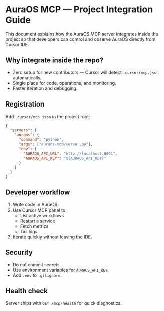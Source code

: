 # AuraOS MCP — Project Integration Guide

This document explains how the AuraOS MCP server integrates inside the project so that developers can control and observe AuraOS directly from Cursor IDE.

## Why integrate inside the repo?

- Zero setup for new contributors — Cursor will detect `.cursor/mcp.json` automatically.
- Single place for code, operations, and monitoring.
- Faster iteration and debugging.

## Registration

Add `.cursor/mcp.json` in the project root:

```json
{
  "servers": {
    "auraos": {
      "command": "python",
      "args": ["auraos-mcp/server.py"],
      "env": {
        "AURAOS_API_URL": "http://localhost:8001",
        "AURAOS_API_KEY": "${AURAOS_API_KEY}"
      }
    }
  }
}
```

## Developer workflow

1. Write code in AuraOS.
2. Use Cursor MCP panel to:
   - List active workflows
   - Restart a service
   - Fetch metrics
   - Tail logs
3. Iterate quickly without leaving the IDE.

## Security

- Do not commit secrets.
- Use environment variables for `AURAOS_API_KEY`.
- Add `.env` to `.gitignore`.

## Health check

Server ships with `GET /mcp/health` for quick diagnostics.


